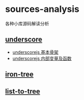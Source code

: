 # sources-analysis
各种小库源码解读分析

## [underscore](https://github.com/jashkenas/underscore/)

- [underscorejs 基本骨架](https://github.com/domsgit/sources-analysis/issues/1)
- [underscorejs 内部变量及函数](https://github.com/domsgit/sources-analysis/issues/2)


## [iron-tree](https://github.com/DenQ/iron-tree)

## [list-to-tree](https://github.com/DenQ/list-to-tree)
